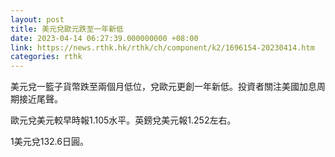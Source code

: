 ```yaml
---
layout: post
title: 美元兌歐元跌至一年新低
date: 2023-04-14 06:27:39.000000000 +08:00
link: https://news.rthk.hk/rthk/ch/component/k2/1696154-20230414.htm
categories: rthk
---
```


美元兌一籃子貨幣跌至兩個月低位，兌歐元更創一年新低。投資者關注美國加息周期接近尾聲。

歐元兌美元較早時報1.105水平。英鎊兌美元報1.252左右。

1美元兌132.6日圓。

